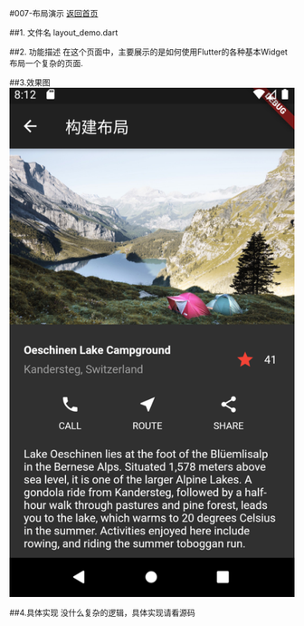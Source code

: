 #007-布局演示
[返回首页](../readme.md)

##1. 文件名
	layout_demo.dart

##2. 功能描述
在这个页面中，主要展示的是如何使用Flutter的各种基本Widget布局一个复杂的页面.

##3.效果图
![效果图](./images/007-layout_demo.png)

##4.具体实现
没什么复杂的逻辑，具体实现请看源码